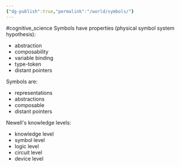 ```yaml
---
{"dg-publish":true,"permalink":"/world/symbols/"}
---
```


#cognitive_science 
Symbols have properties (physical symbol system hypothesis):
- abstraction
- composability
- variable binding
- type-token
- distant pointers

Symbols are:
- representations
- abstractions
- composable
- distant pointers

Newell's knowledge levels:
- knowledge level
- symbol level
- logic level
- circuit level
- device level



